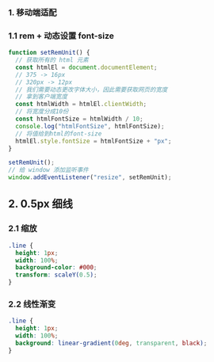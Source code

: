 ### 1. 移动端适配

### 1.1 rem + 动态设置 font-size

```javascript
function setRemUnit() {
  // 获取所有的 html 元素
  const htmlEl = document.documentElement;
  // 375 -> 16px
  // 320px -> 12px
  // 我们需要动态更改字体大小，因此需要获取网页的宽度
  // 拿到客户端宽度
  const htmlWidth = htmlEl.clientWidth;
  // 将宽度分成10份
  const htmlFontSize = htmlWidth / 10;
  console.log("htmlFontSize", htmlFontSize);
  // 将值给到html的font-size
  htmlEl.style.fontSize = htmlFontSize + "px";
}

setRemUnit();
// 给 window 添加监听事件
window.addEventListener("resize", setRemUnit);
```

## 2. 0.5px 细线

### 2.1 缩放

```css
.line {
  height: 1px;
  width: 100%;
  background-color: #000;
  transform: scaleY(0.5);
}
```

### 2.2 线性渐变

```css
.line {
  height: 1px;
  width: 100%;
  background: linear-gradient(0deg, transparent, black);
}
```
